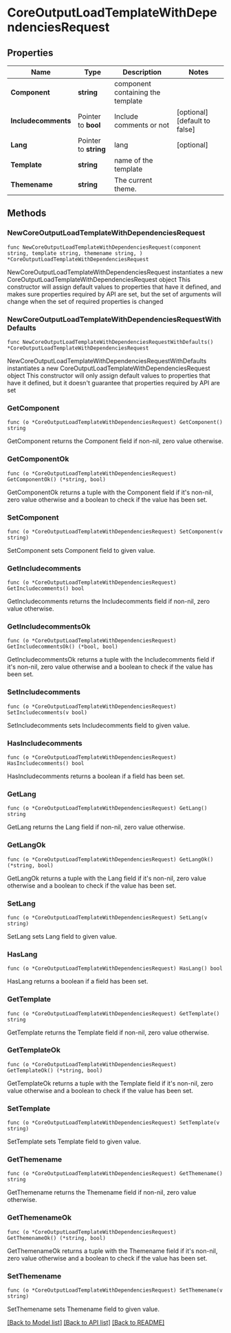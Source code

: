 # CoreOutputLoadTemplateWithDependenciesRequest

## Properties

Name | Type | Description | Notes
------------ | ------------- | ------------- | -------------
**Component** | **string** | component containing the template | 
**Includecomments** | Pointer to **bool** | Include comments or not | [optional] [default to false]
**Lang** | Pointer to **string** | lang | [optional] 
**Template** | **string** | name of the template | 
**Themename** | **string** | The current theme. | 

## Methods

### NewCoreOutputLoadTemplateWithDependenciesRequest

`func NewCoreOutputLoadTemplateWithDependenciesRequest(component string, template string, themename string, ) *CoreOutputLoadTemplateWithDependenciesRequest`

NewCoreOutputLoadTemplateWithDependenciesRequest instantiates a new CoreOutputLoadTemplateWithDependenciesRequest object
This constructor will assign default values to properties that have it defined,
and makes sure properties required by API are set, but the set of arguments
will change when the set of required properties is changed

### NewCoreOutputLoadTemplateWithDependenciesRequestWithDefaults

`func NewCoreOutputLoadTemplateWithDependenciesRequestWithDefaults() *CoreOutputLoadTemplateWithDependenciesRequest`

NewCoreOutputLoadTemplateWithDependenciesRequestWithDefaults instantiates a new CoreOutputLoadTemplateWithDependenciesRequest object
This constructor will only assign default values to properties that have it defined,
but it doesn't guarantee that properties required by API are set

### GetComponent

`func (o *CoreOutputLoadTemplateWithDependenciesRequest) GetComponent() string`

GetComponent returns the Component field if non-nil, zero value otherwise.

### GetComponentOk

`func (o *CoreOutputLoadTemplateWithDependenciesRequest) GetComponentOk() (*string, bool)`

GetComponentOk returns a tuple with the Component field if it's non-nil, zero value otherwise
and a boolean to check if the value has been set.

### SetComponent

`func (o *CoreOutputLoadTemplateWithDependenciesRequest) SetComponent(v string)`

SetComponent sets Component field to given value.


### GetIncludecomments

`func (o *CoreOutputLoadTemplateWithDependenciesRequest) GetIncludecomments() bool`

GetIncludecomments returns the Includecomments field if non-nil, zero value otherwise.

### GetIncludecommentsOk

`func (o *CoreOutputLoadTemplateWithDependenciesRequest) GetIncludecommentsOk() (*bool, bool)`

GetIncludecommentsOk returns a tuple with the Includecomments field if it's non-nil, zero value otherwise
and a boolean to check if the value has been set.

### SetIncludecomments

`func (o *CoreOutputLoadTemplateWithDependenciesRequest) SetIncludecomments(v bool)`

SetIncludecomments sets Includecomments field to given value.

### HasIncludecomments

`func (o *CoreOutputLoadTemplateWithDependenciesRequest) HasIncludecomments() bool`

HasIncludecomments returns a boolean if a field has been set.

### GetLang

`func (o *CoreOutputLoadTemplateWithDependenciesRequest) GetLang() string`

GetLang returns the Lang field if non-nil, zero value otherwise.

### GetLangOk

`func (o *CoreOutputLoadTemplateWithDependenciesRequest) GetLangOk() (*string, bool)`

GetLangOk returns a tuple with the Lang field if it's non-nil, zero value otherwise
and a boolean to check if the value has been set.

### SetLang

`func (o *CoreOutputLoadTemplateWithDependenciesRequest) SetLang(v string)`

SetLang sets Lang field to given value.

### HasLang

`func (o *CoreOutputLoadTemplateWithDependenciesRequest) HasLang() bool`

HasLang returns a boolean if a field has been set.

### GetTemplate

`func (o *CoreOutputLoadTemplateWithDependenciesRequest) GetTemplate() string`

GetTemplate returns the Template field if non-nil, zero value otherwise.

### GetTemplateOk

`func (o *CoreOutputLoadTemplateWithDependenciesRequest) GetTemplateOk() (*string, bool)`

GetTemplateOk returns a tuple with the Template field if it's non-nil, zero value otherwise
and a boolean to check if the value has been set.

### SetTemplate

`func (o *CoreOutputLoadTemplateWithDependenciesRequest) SetTemplate(v string)`

SetTemplate sets Template field to given value.


### GetThemename

`func (o *CoreOutputLoadTemplateWithDependenciesRequest) GetThemename() string`

GetThemename returns the Themename field if non-nil, zero value otherwise.

### GetThemenameOk

`func (o *CoreOutputLoadTemplateWithDependenciesRequest) GetThemenameOk() (*string, bool)`

GetThemenameOk returns a tuple with the Themename field if it's non-nil, zero value otherwise
and a boolean to check if the value has been set.

### SetThemename

`func (o *CoreOutputLoadTemplateWithDependenciesRequest) SetThemename(v string)`

SetThemename sets Themename field to given value.



[[Back to Model list]](../README.md#documentation-for-models) [[Back to API list]](../README.md#documentation-for-api-endpoints) [[Back to README]](../README.md)


